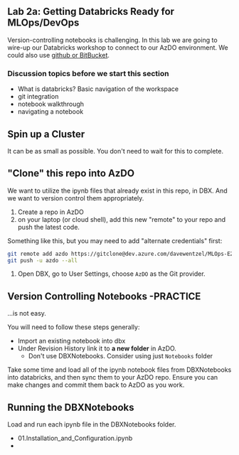 ## Lab 2a:  Getting Databricks Ready for MLOps/DevOps

Version-controlling notebooks is challenging.  In this lab we are going to wire-up our Databricks workshop to connect to our AzDO environment. We could also use [github or BitBucket](https://medium.com/@cprosenjit/azure-databricks-version-management-35fc78e11d7#targetText=Azure%20Databricks%20Configuration&targetText=Integrate%20Azure%20Databricks%20with%20Azure,extra%20authentication%20to%20be%20supplied.&targetText=2.2%20Select%20a%20Notebook%2C%20click,and%20input%20path%20as%20appropriate.). 

### Discussion topics before we start this section  

* What is databricks?  Basic navigation of the workspace
* git integration
* notebook walkthrough
* navigating a notebook

## Spin up a Cluster

It can be as small as possible.  You don't need to wait for this to complete.  


## "Clone" this repo into AzDO 

We want to utilize the ipynb files that already exist in this repo, in DBX.  And we want to version control them appropriately.  

1.  Create a repo in AzDO
1.  on your laptop (or cloud shell), add this new "remote" to your repo and push the latest code.  

Something like this, but you may need to add "alternate credentials" first:

```bash
git remote add azdo https://gitclone@dev.azure.com/davewentzel/MLOps-E2E/_git/MLOps-E2E
git push -u azdo --all

```

1. Open DBX, go to User Settings, choose `AzDO` as the Git provider.  


## Version Controlling Notebooks -PRACTICE

...is not easy.  

You will need to follow these steps generally:

* Import an existing notebook into dbx
* Under Revision History link it to **a new folder** in AzDO.  
  * Don't use DBXNotebooks.  Consider using just `Notebooks` folder

Take some time and load all of the ipynb notebook files from DBXNotebooks into databricks, and then sync them to your AzDO repo.  Ensure you can make changes and commit them back to AzDO as you work.  


## Running the DBXNotebooks

Load and run each ipynb file in the DBXNotebooks folder.  

* 01.Installation_and_Configuration.ipynb
* 

